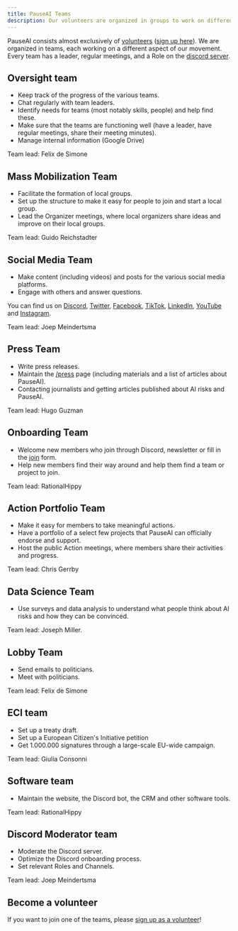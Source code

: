 ```yaml
---
title: PauseAI Teams
description: Our volunteers are organized in groups to work on different aspects of our movement.
---
```


PauseAI consists almost exclusively of [volunteers](/people) ([sign up here](https://airtable.com/appWPTGqZmUcs3NWu/pag7ztLh27Omj5s2n/form)).
We are organized in teams, each working on a different aspect of our movement.
Every team has a leader, regular meetings, and a Role on the [discord server](https://discord.gg/2XXWXvErfA).

## Oversight team

- Keep track of the progress of the various teams.
- Chat regularly with team leaders.
- Identify needs for teams (most notably skills, people) and help find these.
- Make sure that the teams are functioning well (have a leader, have regular meetings, share their meeting minutes).
- Manage internal information (Google Drive)

Team lead: Felix de Simone

## Mass Mobilization Team

- Facilitate the formation of local groups.
- Set up the structure to make it easy for people to join and start a local group.
- Lead the Organizer meetings, where local organizers share ideas and improve on their local groups.

Team lead: Guido Reichstadter

## Social Media Team

- Make content (including videos) and posts for the various social media platforms.
- Engage with others and answer questions.

You can find us on [Discord](https://discord.gg/2XXWXvErfA), [Twitter](https://twitter.com/PauseAI), [Facebook](https://www.facebook.com/PauseAI), [TikTok](https://www.tiktok.com/@pauseai), [LinkedIn](https://www.linkedin.com/uas/login?session_redirect=/company/97035448/), [YouTube](https://www.youtube.com/@PauseAI) and [Instagram](https://www.instagram.com/pause_ai).

Team lead: Joep Meindertsma

## Press Team

- Write press releases.
- Maintain the [/press](https://pauseai.info/press) page (including materials and a list of articles about PauseAI).
- Contacting journalists and getting articles published about AI risks and PauseAI.

Team lead: Hugo Guzman

## Onboarding Team

- Welcome new members who join through Discord, newsletter or fill in the [join](/join) form.
- Help new members find their way around and help them find a team or project to join.

Team lead: RationalHippy

## Action Portfolio Team

- Make it easy for members to take meaningful actions.
- Have a portfolio of a select few projects that PauseAI can officially endorse and support.
- Host the public Action meetings, where members share their activities and progress.

Team lead: Chris Gerrby

## Data Science Team

- Use surveys and data analysis to understand what people think about AI risks and how they can be convinced.

Team lead: Joseph Miller.

## Lobby Team

- Send emails to politicians.
- Meet with politicians.

Team lead: Felix de Simone

## ECI team

- Set up a treaty draft.
- Set up a European Citizen's Initiative petition
- Get 1.000.000 signatures through a large-scale EU-wide campaign.

Team lead: Giulia Consonni

## Software team

- Maintain the website, the Discord bot, the CRM and other software tools.

Team lead: RationalHippy

## Discord Moderator team

- Moderate the Discord server.
- Optimize the Discord onboarding process.
- Set relevant Roles and Channels.

Team lead: Joep Meindertsma

## Become a volunteer

If you want to join one of the teams, please [sign up as a volunteer](https://airtable.com/appWPTGqZmUcs3NWu/pag7ztLh27Omj5s2n/form)!
